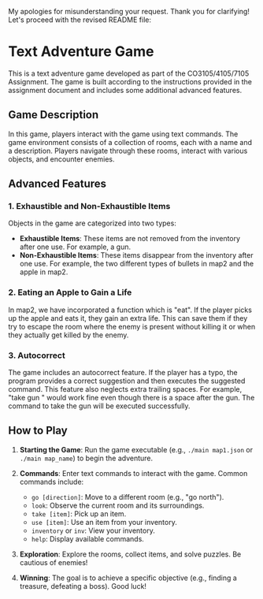 My apologies for misunderstanding your request. Thank you for clarifying! Let's proceed with the revised README file:

# Text Adventure Game

This is a text adventure game developed as part of the CO3105/4105/7105 Assignment. The game is built according to the instructions provided in the assignment document and includes some additional advanced features.

## Game Description

In this game, players interact with the game using text commands. The game environment consists of a collection of rooms, each with a name and a description. Players navigate through these rooms, interact with various objects, and encounter enemies.

## Advanced Features

### 1. Exhaustible and Non-Exhaustible Items

Objects in the game are categorized into two types:

- **Exhaustible Items**: These items are not removed from the inventory after one use. For example, a gun.
- **Non-Exhaustible Items**: These items disappear from the inventory after one use. For example, the two different types of bullets in map2 and the apple in map2.

### 2. Eating an Apple to Gain a Life

In map2, we have incorporated a function which is "eat". If the player picks up the apple and eats it, they gain an extra life. This can save them if they try to escape the room where the enemy is present without killing it or when they actually get killed by the enemy.

### 3. Autocorrect

The game includes an autocorrect feature. If the player has a typo, the program provides a correct suggestion and then executes the suggested command. This feature also neglects extra trailing spaces. For example, "take gun " would work fine even though there is a space after the gun. The command to take the gun will be executed successfully.

## How to Play

1. **Starting the Game**: Run the game executable (e.g., `./main map1.json` or `./main map_name`) to begin the adventure.

2. **Commands**: Enter text commands to interact with the game. Common commands include:
   - `go [direction]`: Move to a different room (e.g., "go north").
   - `look`: Observe the current room and its surroundings.
   - `take [item]`: Pick up an item.
   - `use [item]`: Use an item from your inventory.
   - `inventory` or `inv`: View your inventory.
   - `help`: Display available commands.

3. **Exploration**: Explore the rooms, collect items, and solve puzzles. Be cautious of enemies!

4. **Winning**: The goal is to achieve a specific objective (e.g., finding a treasure, defeating a boss). Good luck!

